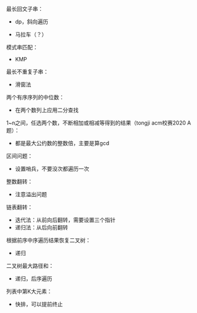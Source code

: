 最长回文子串：

- dp，斜向遍历

- 马拉车（？）

模式串匹配：

- KMP

最长不重复子串：

- 滑窗法

两个有序序列的中位数：

- 在两个数列上应用二分查找

1~n之间，任选两个数，不断相加或相减等得到的结果（tongji acm校赛2020 A题）：

- 都是最大公约数的整数倍，主要是算gcd

区间问题：

- 设置哨兵，不要没次都遍历一次

整数翻转：

- 注意溢出问题

链表翻转：

- 迭代法：从前向后翻转，需要设置三个指针
- 递归法：从后向前翻转

根据前序中序遍历结果恢复二叉树：

- 递归

二叉树最大路径和：

- 递归，后序遍历

列表中第K大元素：

- 快排，可以提前终止